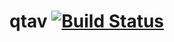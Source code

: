 # qtav [![Build Status](https://travis-ci.org/clearfraction/qtav.svg?branch=master)](https://travis-ci.org/clearfraction/qtav)
